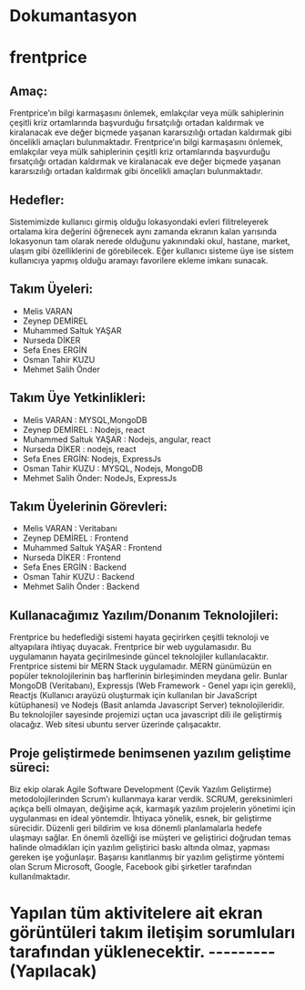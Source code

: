 # Dokumantasyon
# **frentprice**
## Amaç:
Frentprice’ın bilgi karmaşasını önlemek, emlakçılar veya mülk sahiplerinin çeşitli kriz ortamlarında başvurduğu fırsatçılığı ortadan kaldırmak ve kiralanacak eve değer biçmede yaşanan kararsızılığı ortadan kaldırmak gibi öncelikli amaçları bulunmaktadır.
Frentprice’ın bilgi karmaşasını önlemek, emlakçılar veya mülk sahiplerinin çeşitli kriz ortamlarında başvurduğu fırsatçılığı ortadan kaldırmak ve kiralanacak eve değer biçmede yaşanan kararsızılığı ortadan kaldırmak gibi öncelikli amaçları bulunmaktadır.
## Hedefler:
Sistemimizde kullanıcı girmiş olduğu lokasyondaki evleri filitreleyerek ortalama kira değerini öğrenecek aynı zamanda ekranın kalan yarısında lokasyonun tam olarak nerede olduğunu yakınındaki okul, hastane, market, ulaşım gibi özelliklerini de görebilecek. Eğer kullanıcı sisteme üye ise sistem kullanıcıya yapmış olduğu aramayı favorilere ekleme imkanı sunacak.
## Takım Üyeleri:
- Melis VARAN
- Zeynep DEMİREL
- Muhammed Saltuk YAŞAR
- Nurseda DİKER
- Sefa Enes ERGİN
- Osman Tahir KUZU
- Mehmet Salih Önder
## Takım Üye Yetkinlikleri:
- Melis VARAN : MYSQL,MongoDB
- Zeynep DEMİREL : Nodejs, react
- Muhammed Saltuk YAŞAR : Nodejs, angular, react
- Nurseda DİKER : nodejs, react
- Sefa Enes ERGİN: Nodejs, ExpressJs
- Osman Tahir KUZU : MYSQL, Nodejs, MongoDB
- Mehmet Salih Önder: NodeJs, ExpressJs
## Takım Üyelerinin Görevleri:
- Melis VARAN : Veritabanı
- Zeynep DEMİREL : Frontend
- Muhammed Saltuk YAŞAR : Frontend
- Nurseda DİKER : Frontend
- Sefa Enes ERGİN : Backend
- Osman Tahir KUZU : Backend
- Mehmet Salih Önder : Backend
## Kullanacağımız Yazılım/Donanım Teknolojileri:
Frentprice bu hedeflediği sistemi hayata geçirirken çeşitli teknoloji ve altyapılara ihtiyaç duyacak. Frentprice bir web uygulamasıdır. Bu uygulamanın hayata geçirilmesinde güncel teknolojiler kullanılacaktır. Frentprice sistemi bir MERN Stack uygulamadır. MERN günümüzün en popüler teknolojilerinin baş harflerinin birleşiminden meydana gelir. Bunlar MongoDB (Veritabanı), Expressjs (Web Framework - Genel yapı için gerekli), Reactjs (Kullanıcı arayüzü oluşturmak için kullanılan bir JavaScript kütüphanesi) ve Nodejs (Basit anlamda Javascript Server) teknolojileridir. Bu teknolojiler sayesinde projemizi uçtan uca javascript dili ile geliştirmiş olacağız. Web sitesi ubuntu server üzerinde çalışacaktır.

## Proje geliştirmede benimsenen yazılım geliştime süreci:
Biz ekip olarak Agile Software Development (Çevik Yazılım Geliştirme) metodolojilerinden Scrum'ı kullanmaya karar verdik. SCRUM, gereksinimleri açıkça belli olmayan, değişime açık, karmaşık yazılım projelerin yönetimi için uygulanması en ideal yöntemdir. İhtiyaca yönelik, esnek, bir geliştirme sürecidir. Düzenli geri bildirim ve kısa dönemli planlamalarla hedefe ulaşmayı sağlar. En önemli özelliği ise müşteri ve geliştirici doğrudan temas halinde olmadıkları için yazılım geliştirici baskı altında olmaz, yapması gereken işe yoğunlaşır. Başarısı kanıtlanmış bir yazılım geliştirme yöntemi olan Scrum Microsoft, Google, Facebook gibi şirketler tarafından kullanılmaktadır.



# Yapılan tüm aktivitelere ait ekran görüntüleri takım iletişim sorumluları tarafından yüklenecektir. ---------(Yapılacak)
